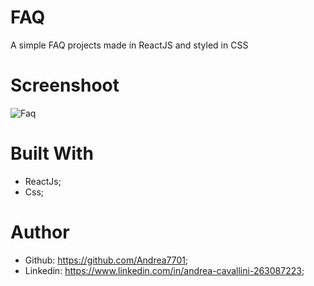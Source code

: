 # FAQ

A simple FAQ projects made in ReactJS and styled in CSS

# Screenshoot

![Faq](https://github.com/Andrea7701/FAQ/assets/156012853/74a7f786-e616-476a-b449-735bd51eb689)

# Built With 
 - ReactJs;
 - Css;

# Author
 - Github: https://github.com/Andrea7701;
 - Linkedin: https://www.linkedin.com/in/andrea-cavallini-263087223;

